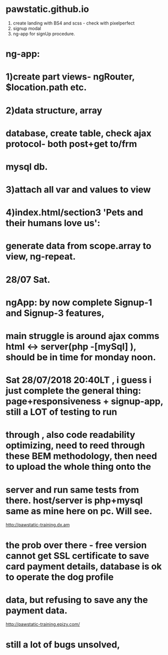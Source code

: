 # pawstatic.github.io
1) create landing with BS4 and scss - check with pixelperfect
2) signup modal
3) ng-app for signUp procedure.

# ng-app: 
# 1)create part views- ngRouter, $location.path etc.
# 2)data structure, array
#    database, create table, check ajax protocol- both post+get to/frm 
#    mysql db.
# 3)attach all var and values to view
# 4)index.html/section3 'Pets and their humans love us':
#   generate data from scope.array to view, ng-repeat.
# 28/07 Sat. 
# ngApp: by now complete Signup-1 and Signup-3 features,
# main struggle is around  ajax comms html <-> server(php -[mySql] ), should be in time for monday noon.

# Sat 28/07/2018 20:40LT , i guess i just complete the general thing: page+responsiveness + signup-app, still a LOT of testing to run 
# through , also code readability optimizing, need to reed through these BEM methodology, then need to upload the whole thing onto the
# server and run same tests from there. host/server is php+mysql same as mine here on pc. Will see. 


http://pawstatic-training.dx.am


# the prob over there - free version cannot get SSL certificate to save card payment details, database is ok to operate the dog profile
# data, but refusing to save any the payment data.


http://pawstatic-training.epizy.com/


# still a lot of bugs unsolved, 
